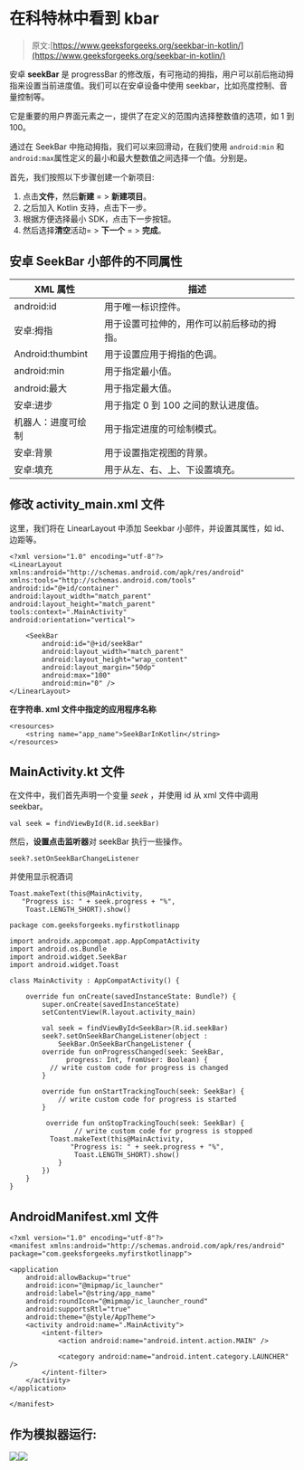 # 在科特林中看到 kbar

> 原文:[https://www.geeksforgeeks.org/seekbar-in-kotlin/](https://www.geeksforgeeks.org/seekbar-in-kotlin/)

安卓 **seekBar** 是 progressBar 的修改版，有可拖动的拇指，用户可以前后拖动拇指来设置当前进度值。我们可以在安卓设备中使用 seekbar，比如亮度控制、音量控制等。

它是重要的用户界面元素之一，提供了在定义的范围内选择整数值的选项，如 1 到 100。

通过在 SeekBar 中拖动拇指，我们可以来回滑动，在我们使用 `android:min` 和`android:max`属性定义的最小和最大整数值之间选择一个值。分别是。

首先，我们按照以下步骤创建一个新项目:

1.  点击**文件**，然后**新建** = > **新建项目**。
2.  之后加入 Kotlin 支持，点击下一步。
3.  根据方便选择最小 SDK，点击下一步按钮。
4.  然后选择**清空**活动= > **下一个** = > **完成**。

## 安卓 SeekBar 小部件的不同属性

| XML 属性 | 描述 |
| --- | --- |
| android:id | 用于唯一标识控件。 |
| 安卓:拇指 | 用于设置可拉伸的，用作可以前后移动的拇指。 |
| Android:thumbint | 用于设置应用于拇指的色调。 |
| android:min | 用于指定最小值。 |
| android:最大 | 用于指定最大值。 |
| 安卓:进步 | 用于指定 0 到 100 之间的默认进度值。 |
| 机器人：进度可绘制 | 用于指定进度的可绘制模式。 |
| 安卓:背景 | 用于设置指定视图的背景。 |
| 安卓:填充 | 用于从左、右、上、下设置填充。 |

## 修改 activity_main.xml 文件

这里，我们将在 LinearLayout 中添加 Seekbar 小部件，并设置其属性，如 id、边距等。

```
<?xml version="1.0" encoding="utf-8"?>
<LinearLayout
xmlns:android="http://schemas.android.com/apk/res/android"
xmlns:tools="http://schemas.android.com/tools"
android:id="@+id/container"
android:layout_width="match_parent"
android:layout_height="match_parent"
tools:context=".MainActivity"
android:orientation="vertical">

    <SeekBar
        android:id="@+id/seekBar"
        android:layout_width="match_parent"
        android:layout_height="wrap_content"
        android:layout_margin="50dp"
        android:max="100"
        android:min="0" />
</LinearLayout>
```

**在字符串. xml 文件中指定的应用程序名称**

```
<resources>
    <string name="app_name">SeekBarInKotlin</string>
</resources>
```

## MainActivity.kt 文件

在文件中，我们首先声明一个变量 *seek* ，并使用 id 从 xml 文件中调用 seekbar。

```
val seek = findViewById(R.id.seekBar)
```

然后，**设置点击监听器**对 seekBar 执行一些操作。

```
seek?.setOnSeekBarChangeListener
```

并使用显示祝酒词

```
Toast.makeText(this@MainActivity,
   "Progress is: " + seek.progress + "%",
    Toast.LENGTH_SHORT).show()

```

```
package com.geeksforgeeks.myfirstkotlinapp

import androidx.appcompat.app.AppCompatActivity
import android.os.Bundle
import android.widget.SeekBar
import android.widget.Toast

class MainActivity : AppCompatActivity() {

    override fun onCreate(savedInstanceState: Bundle?) {
        super.onCreate(savedInstanceState)
        setContentView(R.layout.activity_main)

        val seek = findViewById<SeekBar>(R.id.seekBar)
        seek?.setOnSeekBarChangeListener(object :
            SeekBar.OnSeekBarChangeListener {
        override fun onProgressChanged(seek: SeekBar,
              progress: Int, fromUser: Boolean) {
          // write custom code for progress is changed
        }

        override fun onStartTrackingTouch(seek: SeekBar) {
            // write custom code for progress is started
        }

         override fun onStopTrackingTouch(seek: SeekBar) {
                // write custom code for progress is stopped
          Toast.makeText(this@MainActivity,
               "Progress is: " + seek.progress + "%",
                Toast.LENGTH_SHORT).show()
            }
        })
    }
}
```

## AndroidManifest.xml 文件

```
<?xml version="1.0" encoding="utf-8"?>
<manifest xmlns:android="http://schemas.android.com/apk/res/android"
package="com.geeksforgeeks.myfirstkotlinapp">

<application
    android:allowBackup="true"
    android:icon="@mipmap/ic_launcher"
    android:label="@string/app_name"
    android:roundIcon="@mipmap/ic_launcher_round"
    android:supportsRtl="true"
    android:theme="@style/AppTheme">
    <activity android:name=".MainActivity">
        <intent-filter>
            <action android:name="android.intent.action.MAIN" />

            <category android:name="android.intent.category.LAUNCHER" />
        </intent-filter>
    </activity>
</application>

</manifest>
```

## 作为模拟器运行:

![](img/c2f9c49a90bb1ff5909a2d95ecdfc7b3.png)![](img/65c82507c5075a20c3aa3f1f68ae56f3.png)